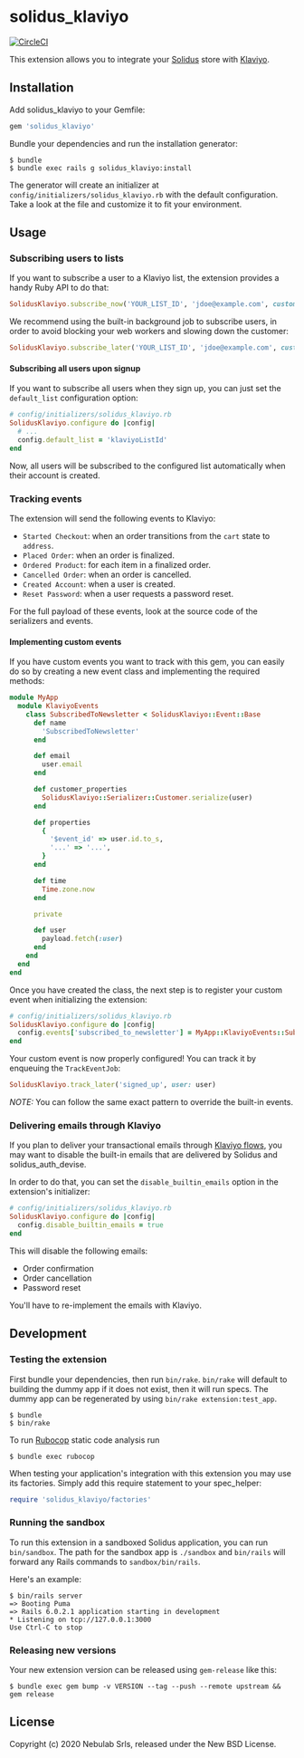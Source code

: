 # solidus_klaviyo

[![CircleCI](https://circleci.com/gh/nebulab/solidus_klaviyo.svg?style=svg)](https://circleci.com/gh/nebulab/solidus_klaviyo)

This extension allows you to integrate your [Solidus](https://solidus.io) store with
[Klaviyo](https://klaviyo.com).

## Installation

Add solidus_klaviyo to your Gemfile:

```ruby
gem 'solidus_klaviyo'
```

Bundle your dependencies and run the installation generator:

```console
$ bundle
$ bundle exec rails g solidus_klaviyo:install
```

The generator will create an initializer at `config/initializers/solidus_klaviyo.rb` with the
default configuration. Take a look at the file and customize it to fit your environment.

## Usage

### Subscribing users to lists

If you want to subscribe a user to a Klaviyo list, the extension provides a handy Ruby API to do
that:

```ruby
SolidusKlaviyo.subscribe_now('YOUR_LIST_ID', 'jdoe@example.com', custom_property: 'value') 
```

We recommend using the built-in background job to subscribe users, in order to avoid blocking your
web workers and slowing down the customer:

```ruby
SolidusKlaviyo.subscribe_later('YOUR_LIST_ID', 'jdoe@example.com', custom_property: 'value')
```

#### Subscribing all users upon signup

If you want to subscribe all users when they sign up, you can just set the `default_list`
configuration option:

```ruby
# config/initializers/solidus_klaviyo.rb
SolidusKlaviyo.configure do |config|
  # ...
  config.default_list = 'klaviyoListId'
end
``` 

Now, all users will be subscribed to the configured list automatically when their account is
created.

### Tracking events

The extension will send the following events to Klaviyo:

- `Started Checkout`: when an order transitions from the `cart` state to `address`.
- `Placed Order`: when an order is finalized.
- `Ordered Product`: for each item in a finalized order.
- `Cancelled Order`: when an order is cancelled.
- `Created Account`: when a user is created.
- `Reset Password`: when a user requests a password reset.

For the full payload of these events, look at the source code of the serializers and events.

#### Implementing custom events

If you have custom events you want to track with this gem, you can easily do so by creating a new
event class and implementing the required methods:

```ruby
module MyApp
  module KlaviyoEvents
    class SubscribedToNewsletter < SolidusKlaviyo::Event::Base
      def name
        'SubscribedToNewsletter'
      end

      def email
        user.email
      end

      def customer_properties
        SolidusKlaviyo::Serializer::Customer.serialize(user)
      end

      def properties
        {
          '$event_id' => user.id.to_s,
          '...' => '...',
        }
      end

      def time
        Time.zone.now
      end

      private

      def user
        payload.fetch(:user)
      end
    end 
  end 
end
```

Once you have created the class, the next step is to register your custom event when initializing
the extension:

```ruby
# config/initializers/solidus_klaviyo.rb
SolidusKlaviyo.configure do |config|
  config.events['subscribed_to_newsletter'] = MyApp::KlaviyoEvents::SubscribedToNewsletter
end
```

Your custom event is now properly configured! You can track it by enqueuing the `TrackEventJob`:

```ruby
SolidusKlaviyo.track_later('signed_up', user: user)
```

*NOTE:* You can follow the same exact pattern to override the built-in events.

### Delivering emails through Klaviyo

If you plan to deliver your transactional emails through [Klaviyo flows](https://help.klaviyo.com/hc/en-us/articles/115002774932-Getting-Started-with-Flows),
you may want to disable the built-in emails that are delivered by Solidus and solidus_auth_devise.

In order to do that, you can set the `disable_builtin_emails` option in the extension's initializer:

```ruby
# config/initializers/solidus_klaviyo.rb
SolidusKlaviyo.configure do |config|
  config.disable_builtin_emails = true
end
```

This will disable the following emails:

- Order confirmation
- Order cancellation
- Password reset

You'll have to re-implement the emails with Klaviyo.

## Development

### Testing the extension

First bundle your dependencies, then run `bin/rake`. `bin/rake` will default to building the dummy
app if it does not exist, then it will run specs. The dummy app can be regenerated by using
`bin/rake extension:test_app`.

```console
$ bundle
$ bin/rake
```

To run [Rubocop](https://github.com/bbatsov/rubocop) static code analysis run

```console
$ bundle exec rubocop
```

When testing your application's integration with this extension you may use its factories.
Simply add this require statement to your spec_helper:

```ruby
require 'solidus_klaviyo/factories'
```

### Running the sandbox

To run this extension in a sandboxed Solidus application, you can run `bin/sandbox`. The path for
the sandbox app is `./sandbox` and `bin/rails` will forward any Rails commands to
`sandbox/bin/rails`.

Here's an example:

```console
$ bin/rails server
=> Booting Puma
=> Rails 6.0.2.1 application starting in development
* Listening on tcp://127.0.0.1:3000
Use Ctrl-C to stop
```

### Releasing new versions

Your new extension version can be released using `gem-release` like this:

```console
$ bundle exec gem bump -v VERSION --tag --push --remote upstream && gem release
```

## License

Copyright (c) 2020 Nebulab Srls, released under the New BSD License.
